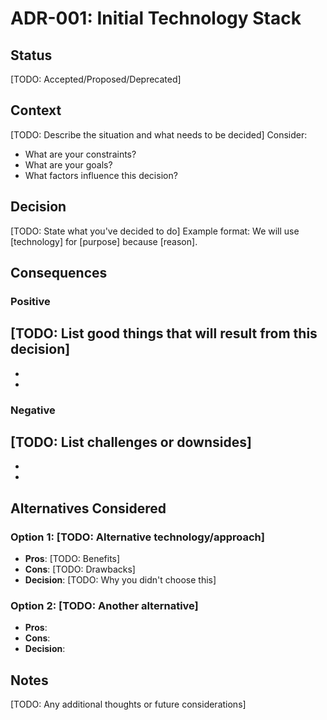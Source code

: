 
# ADR-001: Initial Technology Stack

## Status
[TODO: Accepted/Proposed/Deprecated]

## Context
[TODO: Describe the situation and what needs to be decided]
Consider:
- What are your constraints?
- What are your goals?
- What factors influence this decision?

## Decision
[TODO: State what you've decided to do]
Example format:
We will use [technology] for [purpose] because [reason].

## Consequences

### Positive
[TODO: List good things that will result from this decision]
- 
- 
- 

### Negative
[TODO: List challenges or downsides]
- 
- 
- 

## Alternatives Considered

### Option 1: [TODO: Alternative technology/approach]
- **Pros**: [TODO: Benefits]
- **Cons**: [TODO: Drawbacks]
- **Decision**: [TODO: Why you didn't choose this]

### Option 2: [TODO: Another alternative]
- **Pros**: 
- **Cons**: 
- **Decision**: 

## Notes
[TODO: Any additional thoughts or future considerations]
